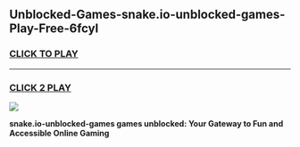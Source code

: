 
## Unblocked-Games-snake.io-unblocked-games-Play-Free-6fcyl
<h3>
<a href="https://premium76.site?title=snake.io-unblocked-games&ref=18A1">CLICK TO PLAY</a></h3>
<hr>

<h3>
<a href="https://premium76.site?title=snake.io-unblocked-games&ref=18A1">CLICK 2 PLAY</a>
  
</h3>

<a href="https://premium76.site?title=snake.io-unblocked-games&ref=18A1"><img src="https://clearcache.store/games.png"></a>


**snake.io-unblocked-games games unblocked: Your Gateway to Fun and Accessible Online Gaming**
